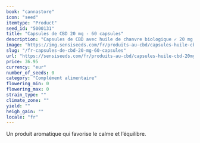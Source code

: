 ```yaml
---
book: "cannastore"
icon: "seed"
itemtype: "Product"
seed_id: "5000131"
title: "Capsules de CBD 20 mg - 60 capsules"
description: "Capsules de CBD avec huile de chanvre biologique ✓ 20 mg de CBD ✓ Offertes en d’autres concentrations ✓ Véganes/Végétariennes ✓ Puissantes ✓ Sans gluten."
image: "https://img.sensiseeds.com/fr/produits-au-cbd/capsules-huile-cbd-20mg-image.png"
slug: "/fr-capsules-de-cbd-20-mg-60-capsules"
url: "https://sensiseeds.com/fr/produits-au-cbd/capsules-huile-cbd-20mg?a_aid=cannastore"
price: 36.95
currency: "eur"
number_of_seeds: 0
category: "Complément alimentaire"
flowering_min: 0
flowering_max: 0
strain_type: ""
climate_zone: ""
yield: ""
heigh_gain: ""
locale: "fr"
---
```

Un produit aromatique qui favorise le calme et l’équilibre.
